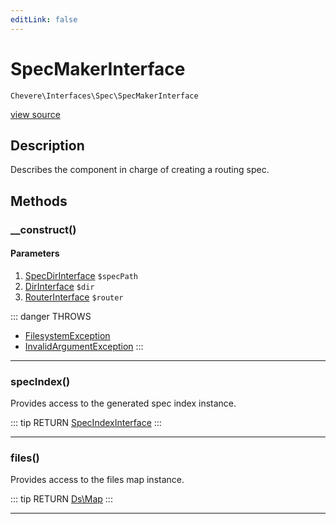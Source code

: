 ```yaml
---
editLink: false
---
```


# SpecMakerInterface

`Chevere\Interfaces\Spec\SpecMakerInterface`

[view source](https://github.com/chevere/chevere/blob/master/src/Chevere/Interfaces/Spec/SpecMakerInterface.php)

## Description

Describes the component in charge of creating a routing spec.

## Methods

### __construct()

#### Parameters

1. [SpecDirInterface](./SpecDirInterface.md) `$specPath`
2. [DirInterface](../Filesystem/DirInterface.md) `$dir`
3. [RouterInterface](../Router/RouterInterface.md) `$router`

::: danger THROWS
- [FilesystemException](../../Exceptions/Filesystem/FilesystemException.md) 
- [InvalidArgumentException](../../Exceptions/Core/InvalidArgumentException.md) 
:::

---

### specIndex()

Provides access to the generated spec index instance.

::: tip RETURN
[SpecIndexInterface](./SpecIndexInterface.md)
:::

---

### files()

Provides access to the files map instance.

::: tip RETURN
[Ds\Map](https://www.php.net/manual/class.ds\map)
:::

---

